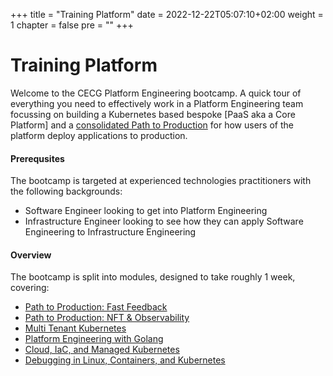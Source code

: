 +++
title = "Training Platform"
date = 2022-12-22T05:07:10+02:00
weight = 1
chapter = false
pre = ""
+++

# Training Platform

Welcome to the CECG Platform Engineering bootcamp. A quick tour of everything you need to effectively work in a Platform Engineering team focussing on building a Kubernetes based bespoke [PaaS aka a Core Platform] and a [consolidated Path to Production](/modules/p2p-fast-feedback/epic-p2p/) for how users of the platform deploy applications to production.

#### Prerequsites

The bootcamp is targeted at experienced technologies practitioners with the following backgrounds:

* Software Engineer looking to get into Platform Engineering
* Infrastructure Engineer looking to see how they can apply Software Engineering to Infrastructure Engineering

#### Overview

The bootcamp is split into modules, designed to take roughly 1 week, covering:

* [Path to Production: Fast Feedback](/modules/p2p-fast-feedback/)
* [Path to Production: NFT & Observability](/modules/nft-and-observability/)
* [Multi Tenant Kubernetes](/modules/multitenant-kubernetes/)
* [Platform Engineering with Golang](/modules/platform-engineering/)
* [Cloud, IaC, and Managed Kubernetes](/modules/cloud-iac/)
* [Debugging in Linux, Containers, and Kubernetes](/modules/debugging-containers/)
